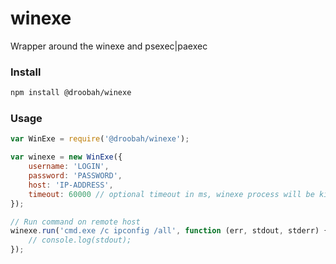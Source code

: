 # winexe
Wrapper around the winexe and psexec|paexec

### Install
```bash
npm install @droobah/winexe
```

### Usage
```javascript
var WinExe = require('@droobah/winexe');

var winexe = new WinExe({
    username: 'LOGIN',
    password: 'PASSWORD',
    host: 'IP-ADDRESS',
    timeout: 60000 // optional timeout in ms, winexe process will be killed with SIGKILL
});

// Run command on remote host
winexe.run('cmd.exe /c ipconfig /all', function (err, stdout, stderr) {
    // console.log(stdout);
});
```
